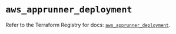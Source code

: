 # `aws_apprunner_deployment`

Refer to the Terraform Registry for docs: [`aws_apprunner_deployment`](https://registry.terraform.io/providers/hashicorp/aws/6.7.0/docs/resources/apprunner_deployment).
